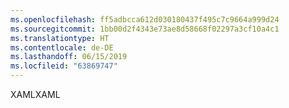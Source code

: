 ```yaml
---
ms.openlocfilehash: ff5adbcca612d030180437f495c7c9664a999d24
ms.sourcegitcommit: 1bb00d2f4343e73ae8d58668f02297a3cf10a4c1
ms.translationtype: HT
ms.contentlocale: de-DE
ms.lasthandoff: 06/15/2019
ms.locfileid: "63869747"
---
```

<span data-ttu-id="2e410-101">XAML</span><span class="sxs-lookup"><span data-stu-id="2e410-101">XAML</span></span>